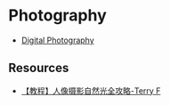 # Photography

- [Digital Photography](https://sites.google.com/site/marclevoylectures/)

## Resources

- [【教程】人像摄影自然光全攻略-Terry F](http://terryfengphotography.lofter.com/post/31a2a9_cd13ed6)

